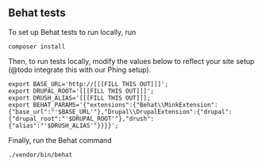 ## Behat tests

To set up Behat tests to run locally, run

	composer install

Then, to run tests locally, modify the values below to reflect your site setup
(@todo integrate this with our Phing setup).

```
export BASE_URL='http://[[[FILL THIS OUT]]]';
export DRUPAL_ROOT='[[[FILL THIS OUT]]]';
export DRUSH_ALIAS='[[[FILL THIS OUT]]];
export BEHAT_PARAMS='{"extensions":{"Behat\\MinkExtension":{"base_url":"'$BASE_URL'"},"Drupal\\DrupalExtension":{"drupal":{"drupal_root":"'$DRUPAL_ROOT'"},"drush":{"alias":"'$DRUSH_ALIAS'"}}}}';
```

Finally, run the Behat command

	./vendor/bin/behat